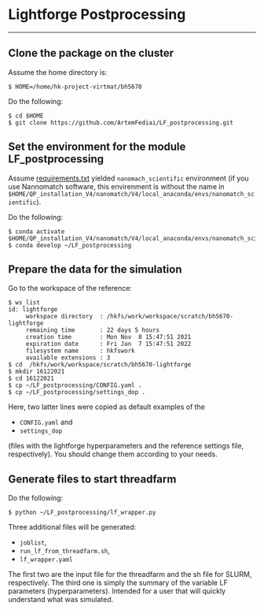 # Lightforge Postprocessing

---

## Clone the package on the cluster
Assume the home directory is:
```shell
$ HOME=/home/hk-project-virtmat/bh5670
```
Do the following:
```shell
$ cd $HOME
$ git clone https://github.com/ArtemFediai/LF_postprocessing.git
```

## Set the environment for the module LF_postprocessing
Assume 
[requirements.txt](https://github.com/ArtemFediai/LF_postprocessing/blob/master/requirements.txt)
yielded 
`nanomach_scientific` environment
(if you use Nannomatch software, this envirenment is without the name in `$HOME/QP_installation_V4/nanomatch/V4/local_anaconda/envs/nanomatch_scientific`).

Do the following:
```shell
$ conda activate $HOME/QP_installation_V4/nanomatch/V4/local_anaconda/envs/nanomatch_scientific
$ conda develop ~/LF_postprocessing
```

## Prepare the data for the simulation
Go to the workspace of the reference:
```shell
$ ws_list
id: lightforge
     workspace directory  : /hkfs/work/workspace/scratch/bh5670-lightforge
     remaining time       : 22 days 5 hours
     creation time        : Mon Nov  8 15:47:51 2021
     expiration date      : Fri Jan  7 15:47:51 2022
     filesystem name      : hkfswork
     available extensions : 3
$ cd  /hkfs/work/workspace/scratch/bh5670-lightforge
$ mkdir 16122021
$ cd 16122021
$ cp ~/LF_postprocessing/CONFIG.yaml .
$ cp ~/LF_postprocessing/settings_dop .
```

Here, two latter lines were copied as default examples of the
* `CONFIG.yaml` and 
* `settings_dop` 

(files with the lightforge hyperparameters and the reference settings file, respectively).
You should  change them according to your needs. 

## Generate files to start threadfarm

Do the following:
```shell
$ python ~/LF_postprocessing/lf_wrapper.py
```

Three additional files will be generated:
* `joblist`,
* `run_lf_from_threadfarm.sh`,
* `lf_wrapper.yaml`

The first two are the input file for the threadfarm and the sh file for SLURM, respectively.
The third one is simply the summary of the variable LF parameters (hyperparameters). Intended for a user that will quickly understand what was simulated.